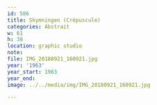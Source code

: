 ```yaml
---
id: 586
title: Skymningen (Crépuscule)
categories: Abstrait
w: 61
h: 38
location: graphic studio
note:
file: IMG_20180921_160921.jpg
year: '1963'
year_start: 1963
year_end:
image: ../../media/img/IMG_20180921_160921.jpg

---
```

